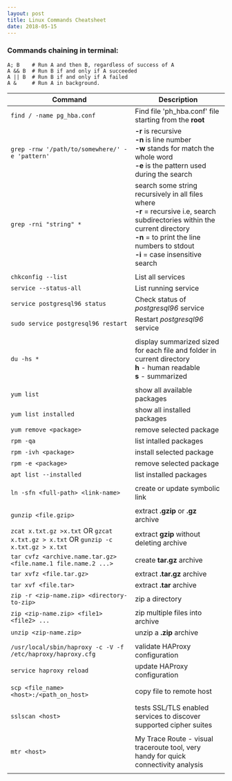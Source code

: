 ```yaml
---
layout: post
title: Linux Commands Cheatsheet
date: 2018-05-15
---  
```



### Commands chaining in terminal:
```
A; B    # Run A and then B, regardless of success of A
A && B  # Run B if and only if A succeeded
A || B  # Run B if and only if A failed
A &     # Run A in background.
```

| Command | Description |
|---------|-------------|
| `find / -name pg_hba.conf`          | Find file 'ph_hba.conf' file starting from the **root** |
| `grep -rnw '/path/to/somewhere/' -e 'pattern'` | **-r** is recursive <br> **-n** is line number <br> **-w** stands for match the whole word <br> **-e** is the pattern used during the search |
| `grep -rni "string" *` | search some string recursively in all files where <br> **-r** = recursive i.e, search subdirectories within the current directory <br> **-n** = to print the line numbers to stdout <br> **-i** = case insensitive search |
| | |      
| `chkconfig --list`                  | List all services |
| `service --status-all`               | List running service |
| `service postgresql96 status`       | Check status of *postgresql96* service |
| `sudo service postgresql96 restart` | Restart *postgresql96* service |
| | |
| `du -hs *`                          | display summarized sized for each file and folder in current directory <br> **h** - human readable <br> **s** - summarized|
| | |
| `yum list ` | show all available packages |
| `yum list installed` | show all installed packages |
| `yum remove <package>` | remove selected package |
| `rpm -qa` | list intalled packages |
| `rpm -ivh <package>` | install selected package |
| `rpm -e <package>` | remove selected package |
| `apt list --installed` | list installed packages |
| | |
| `ln -sfn <full-path> <link-name>` | create or update symbolic link |
| | |
| `gunzip <file.gzip>` | extract **.gzip** or **.gz** archive |
| `zcat x.txt.gz >x.txt` OR `gzcat x.txt.gz > x.txt` OR `gunzip -c x.txt.gz > x.txt` | extract **gzip** without deleting archive|
| `tar cvfz <archive.name.tar.gz> <file.name.1 file.name.2 ...>` | create **tar.gz** archive |
| `tar xvfz <file.tar.gz>` | extract **.tar.gz** archive |
| `tar xvf <file.tar>` | extract **.tar** archive
| `zip -r <zip-name.zip> <directory-to-zip>` | zip a directory |
| `zip <zip-name.zip> <file1> <file2> ...` | zip multiple files into archive |
| `unzip <zip-name.zip>` | unzip a **.zip** archive |
| | |
| `/usr/local/sbin/haproxy -c -V -f /etc/haproxy/haproxy.cfg` | validate HAProxy configuration |
| `service haproxy reload` | update HAProxy configuration |
| | |
| `scp <file_name> <host>:/<path_on_host>` | copy file to remote host |
| | |
| `sslscan <host>` | tests SSL/TLS enabled services to discover supported cipher suites |
| | |
| `mtr <host>` | My Trace Route - visual traceroute tool, very handy for quick connectivity analysis |
| | |
